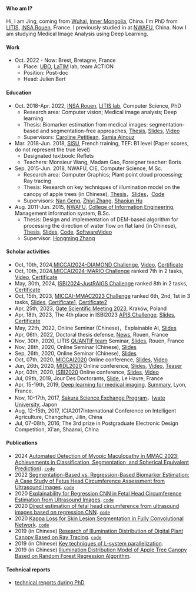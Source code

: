 
#### Who am I?
Hi, I am Jing, coming from [Wuhai](https://en.wikipedia.org/wiki/Wuhai), [Inner Mongolia](https://en.wikipedia.org/wiki/Inner_Mongolia), China. I'm  PhD from [LITIS](http://www.litislab.fr/), [INSA Rouen](https://www.insa-rouen.fr/), France. I previously studied in at [NWAFU](https://www.nwsuaf.edu.cn/), China. Now I am studying Medical Image Analysis using Deep Learning. 

#### Work
- Oct. 2022 - Now: Brest, Bretagne, France
   + Place: [UBO](https://nouveau.univ-brest.fr/en), [LaTIM](https://latim.univ-brest.fr/) lab, team ACTION
   + Position: Post-doc
   + Head: Julien Bert
   

#### Education

  - Oct. 2018-Apr. 2022, [INSA Rouen](https://www.insa-rouen.fr/), [LITIS lab](https://www.litislab.fr/), Computer Science, PhD
    + Research area: Computer vision; Medical image analysis; Deep learning
    + Thesis: Biomarker estimation from medical images: segmentation-based and segmentation-free approaches, [Thesis](https://1drv.ms/b/s!ArS4irhKYi7tmQOPCC-orh67gccy?e=TZl8nD), [Slides](https://1drv.ms/b/s!ArS4irhKYi7tmH-dvZpkKS_fDv4f?e=WZj5TU), [Video](https://1drv.ms/v/s!ArS4irhKYi7tmH59q3NMITchVb_M?e=3IbFNz)
    + Supervisors: [Caroline Petitjean](https://pagesperso.litislab.fr/cpetitjean/), [Samia Ainouz](https://pagesperso.litislab.fr/sainouz/)
  - Mar. 2018-Jun. 2018, [SISU](http://en.shisu.edu.cn/), French training, TEF: B1 level (Paper scores, do not represent the true level)
    + Designated textbook: Reflets
    + Teachers: Monsieur Wang, Madam Gao, Foreigner teacher: Boris
  - Sep. 2015-Jun. 2018, NWAFU, CIE, Computer Science, M.Sc.
    + Research area: Computer Graphics; Plant point cloud processing; Ray tracing
    + Thesis: Research on key techniques of illumination model on the canopy of apple trees (in Chinese), [Thesis](https://1drv.ms/b/s!ArS4irhKYi7tmVLdz6QvoJ8pp4Bz?e=Cw8IiT)，[Slides](https://1drv.ms/b/s!ArS4irhKYi7tmVPJDVSdfcvbMTOg?e=cTTgYS)，[Code](https://github.com/jizhang02/Digital-Plants-Illumination-Simulation)
    + Supervisors: [Nan Geng](https://cie.nwsuaf.edu.cn/szdw/js/2008114695/index.htm), [Zhiyi Zhang](https://cie.nwsuaf.edu.cn/szdw/js/2008118167/index.htm), [Shaojun Hu](https://cie.nwsuaf.edu.cn/szdw/fjs/2010110086/index.htm)
 - Aug. 2011-Jun. 2015, [NWAFU](https://en.nwsuaf.edu.cn/), [College of Information Engineering](https://cie.nwafu.edu.cn/), Management information system, B.Sc.
    + Thesis: Design and implementation of DEM-based algorithm for processing the direction of water flow on flat land (in Chinese), [Thesis](https://1drv.ms/b/s!ArS4irhKYi7tmVBKrSRqXTtjxAoy?e=aBGRTg), [Slides](https://1drv.ms/p/s!ArS4irhKYi7tmVFaJnC2JyO2gSAD?e=1hxYxL), [Code](https://github.com/jizhang02/DEM_WaterFlowDirection), [SoftwareVideo](https://1drv.ms/v/s!ArS4irhKYi7tmU90yMFnjMDYuMTS?e=i9dmQc)
    + Supervisor: [Hongming Zhang](https://cie.nwsuaf.edu.cn/szdw/js/2008117820/index.htm)



#### Scholar activities
  - Oct, 10th, 2024,[MICCAI2024-DIAMOND Challenge](https://www.codabench.org/competitions/2333/), [Video](https://1drv.ms/v/c/ed2e624ab88ab8b4/EduChtPAOVVJtK_i0PMvoPIBRirWY-ztuaRbPgedTCRiEw?e=gBEH18), [Certificate](https://drive.google.com/file/d/1YzKm_qFpkl_tnTFDoijwtjnuOZjllypN/view?usp=sharing)
  - Oct, 10th, 2024,[MICCAI2024-MARIO Challenge](https://youvenz.github.io/MARIO_challenge.github.io/) ranked 7th in 2 tasks, [Video](https://1drv.ms/v/c/ed2e624ab88ab8b4/ERCkPN5zQx5CkUc6IJuVEgEBhKd2KHxYLSwcvRdylcT7VA?e=XFE3lq), [Certificate](https://drive.google.com/file/d/1nOaO6Tw-pzBRndRL7Unch6XZJm4Axmee/view?usp=sharing)
  - May, 30th, 2024, [ISBI2024-JustRAIGS Challenge](https://justraigs.grand-challenge.org/justraigs/) ranked 8th in 2 tasks, [Certificate](https://drive.google.com/file/d/1NlQ3fuYqvOumqG_zA7xwitvRLWeFswMa/view?usp=drive_link)
  - Oct, 15th, 2023, [MICCAI-MMAC2023 Challenge](https://codalab.lisn.upsaclay.fr/competitions/12441) ranked 6th, 2nd, 1st in 3 tasks, [Slides](https://1drv.ms/b/s!ArS4irhKYi7tnH_28ET7CL15OL7z?e=YpxQuB), [Certificate1](https://drive.google.com/file/d/1ZrRrEC9yQ_YbafZfxb3jl5W9h8rmT3jh/view?usp=drive_link), [Certificate2](https://drive.google.com/file/d/1pd4jqBjRP15H6eKqQMQNDKnlULNak5UE/view?usp=drive_link)
  - Apr, 25th, 2023, [Gate Scientific Meeting 2023](https://indico.in2p3.fr/event/28828/), Kraków, Poland
  - Apr, 18th, 2023, The 4th place in ISBI2023 [APIS Challenge](https://bivl2ab.uis.edu.co/challenges/apis#news), [Slides](https://1drv.ms/p/s!ArS4irhKYi7tnH6elVZQff5T3Zd5?e=YJmgep), [Certificate](https://drive.google.com/file/d/11k9YHTptSLu31lhrtD7pZzgO3mB9pbER/view?usp=drive_link)
  - May, 22th, 2022, Online Seminar (Chinese)，Explainable AI, [Slides](https://1drv.ms/b/s!ArS4irhKYi7tmVSZOgt6cBC0ole9?e=n8q4rS) 
  - Apr, 06th, 2022, Doctoral thesis defense, [News](https://www.litislab.fr/event/soutenance-these-jing-zhang), Rouen, France
  - Nov, 30th, 2020, LITIS [QUANTIF team](https://www.litislab.fr/equipe/quantif) Seminar, [Slides](https://1drv.ms/b/s!ArS4irhKYi7tmV2DvVGjDY4adtEw?e=NMhDai), Rouen, France
  - Nov, 28th, 2020, Online Seminar (Chinese), [Slides](https://1drv.ms/p/s!ArS4irhKYi7tlRzSKHe64gbHHNzC?e=xfJkF6)
  - Sep, 26th, 2020, Online Seminar (Chinese), [Slides](https://1drv.ms/b/s!ArS4irhKYi7tmVwOZRsVk7UTzC37?e=kYHp7c)
  - Oct, 07th, 2020, [MICCAI2020](https://www.miccai2020.org/en/) Online conference, [Slides](https://1drv.ms/b/s!ArS4irhKYi7tmVV5aMtWWwOI2Fx8?e=B7W4xk), [Video](https://1drv.ms/v/s!ArS4irhKYi7tmgUo10qdsEFfnk2R?e=fWx264)
  - Jun, 26th, 2020, [MIDL2020](https://2020.midl.io/) Online conference, [Slides](https://1drv.ms/b/s!ArS4irhKYi7tmVjV5rOg3z_fnVrb?e=6woVQ3), [Video](https://1drv.ms/v/s!ArS4irhKYi7tmVcWxHuplpvauJZQ?e=1Vk0Hm), [Teaser](https://1drv.ms/v/s!ArS4irhKYi7tmVaZcqWjV8bOm2NZ?e=CR2cCd)
  - Apr, 03th, 2020, [ISBI2020](https://biomedicalimaging.org/2020/wp-content/uploads/static-html-to-wp/data/dff0d41695bbae509355435cd32ecf5d/index.htm) Online conference, [Slides](https://1drv.ms/b/s!ArS4irhKYi7tmVlvM0DmwZpBBdx4?e=lJUOAh), [Video](https://1drv.ms/v/s!ArS4irhKYi7tmVp7DCZB_XdmRdik?e=WMojb6)
  - Jul, 09th, 2019, Jour Des Doctorants, [Slide](https://1drv.ms/b/s!ArS4irhKYi7tmVvgQY-YeF5zDNHi?e=VZgo55), Le Havre, France
  - Apr, 15-19th, 2019, [Deep learning for medical imaging](https://deepimaging2019.sciencesconf.org/), [Summary](https://1drv.ms/w/s!ArS4irhKYi7tmgZVDizdo_OJEOxW?e=YaOmUf), Lyon, France.
  - Nov, 10-17th, 2017, [Sakura Science Exchange Program](https://ssp.jst.go.jp/cn/)，[Iwate University](https://www.iwate-u.ac.jp/), Japon
  - Aug, 12-15th, 2017, ICIA2017International Conference on Intelligent Agriculture, Changchun, Jilin, China
  - Jul, 07-08th, 2016, The 3rd prize in Postgraduate Electronic Design Competition, Xi'an, Shaanxi, China
  

#### Publications
- 2024 [Automated Detection of Myopic Maculopathy in MMAC 2023: Achievements in Classification, Segmentation, and Spherical Equivalent Prediction](https://arxiv.org/abs/2401.03615)). [`code`](https://github.com/jizhang02/MMAC_LaTIM_Solution)
- 2022 [Segmentation-Based vs. Regression-Based Biomarker Estimation: A Case Study of Fetus Head Circumference Assessment from Ultrasound Images](https://www.mdpi.com/2313-433X/8/2/23). [`code`](https://github.com/jizhang02/HC-reg-seg)
- 2020 [Explainability for Regression CNN in Fetal Head Circumference Estimation from Ultrasound Images](https://link.springer.com/chapter/10.1007/978-3-030-61166-8_8). [`code`](https://github.com/jizhang02/XAI-reg)
- 2020 [Direct estimation of fetal head circumference from ultrasound images based on regression CNN](https://openreview.net/forum?id=RwYqA6AjS). [`code`](https://github.com/jizhang02/HC-reg-seg)
- 2020 [Kappa Loss for Skin Lesion Segmentation in Fully Convolutional Network](https://ieeexplore.ieee.org/abstract/document/9098404). [`code`](https://github.com/jizhang02/Kappa-loss)
- 2019 (in Chinese) [Research of Illumination Distribution of Digital Plant Canopy Based on Ray Tracing](https://kns.cnki.net/kcms/detail/detail.aspx?dbcode=CJFD&dbname=CJFDLAST2019&filename=NJYJ201901006&v=%25mmd2FqcnTkbOuGVBOPMgYojjjivYOz1EfXXIWoLFJ8TLYkQvJ1K66fgCoItcy%25mmd2B8hRMn0). [`code`](https://github.com/jizhang02/Digital-Plants-Illumination-Simulation)
- 2019 (in Chinese) [Key techniques of L-system parallelization](https://kns.cnki.net/kcms/detail/detail.aspx?dbcode=CJFD&dbname=CJFDLAST2019&filename=SJSJ201905028&v=7d893uLcWt6KJdc8HDk3p5CPzFGMCxY4t2PJxn38wzxr0Z%25mmd2BS2fFQPxS%25mmd2BbHdtatFw).
- 2019 (in Chinese) [Illumination Distribution Model of Apple Tree Canopy Based on Random Forest Regression Algorithm](https://kns.cnki.net/kcms/detail/detail.aspx?dbcode=CJFD&dbname=CJFDLAST2019&filename=NYJX201905025&v=QcZ51qEUI0cOLeHOuT8hlsHGW222Q7t3%25mmd2FsPPpck8dDCIi8u5cnupmx8PObX5dqBj). 

#### Technical reports
- [technical reports during PhD](https://1drv.ms/u/s!ArS4irhKYi7tmXcUQsqgcDCRW2YU?e=RPRNMq)
